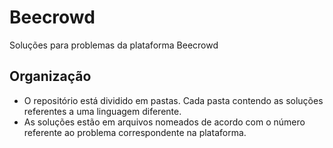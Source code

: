 # Beecrowd
Soluções para problemas da plataforma Beecrowd

## Organização
- O repositório está dividido em pastas. Cada pasta contendo as soluções referentes a uma linguagem diferente.
- As soluções estão em arquivos nomeados de acordo com o número referente ao problema correspondente na plataforma.

